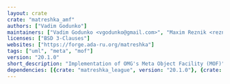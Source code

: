 ```yaml
---
layout: crate
crate: "matreshka_amf"
authors: ["Vadim Godunko"]
maintainers: ["Vadim Godunko <vgodunko@gmail.com>", "Maxim Reznik <reznikmm@gmail.com>"]
licenses: ["BSD 3-Clauses"]
websites: ["https://forge.ada-ru.org/matreshka"]
tags: ["uml", "meta", "mof"]
version: "20.1.0"
short_description: "Implementation of OMG's Meta Object Facility (MOF)"
dependencies: [{crate: "matreshka_league", version: "20.1.0"}, {crate: "matreshka_xml", version: "20.1.0"}]
---
```




